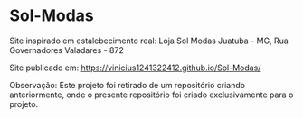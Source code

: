 # Sol-Modas
Site inspirado em estalebecimento real:
  Loja Sol Modas Juatuba - MG, Rua Governadores Valadares - 872

Site publicado em: https://vinicius1241322412.github.io/Sol-Modas/

Observação: Este projeto foi retirado de um repositório criando anteriormente, onde o presente repositório foi criado exclusivamente para o projeto.
